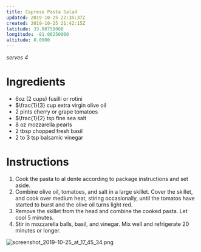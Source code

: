 ```yaml
---
title: Caprese Pasta Salad
updated: 2019-10-25 22:35:37Z
created: 2019-10-25 21:42:15Z
latitude: 33.98750000
longitude: -81.00250000
altitude: 0.0000
---
```


*serves 4*

# Ingredients

* 6oz (2 cups) fusilli or rotini
* $\frac{1}{3} cup extra virgin olive oil
* 2 pints cherry or grape tomatoes
* $\frac{1}{2} tsp fine sea salt
* 8 oz mozzarella pearls
* 2 tbsp chopped fresh basil
* 2 to 3 tsp balsamic vinegar

# Instructions

1. Cook the pasta to al dente according to package instructions and set aside.
2. Combine olive oil, tomatoes, and salt in a large skillet. Cover the skillet, and cook over medium heat, stiring occasionally, until the tomatos have started to burst and the olive oil turns light red.
3. Remove the skillet from the head and combine the cooked pasta. Let cool 5 minutes.
4. Stir in mozzarella balls, basil, and vinegar. Mix well and refrigerate 20 minutes or longer.


![screenshot_2019-10-25_at_17_45_34.png](../_resources/screenshot_2019-10-25_at_17_45_34.png)


